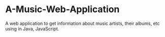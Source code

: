 # A-Music-Web-Application
A web application to get information about music artists, their albums, etc using in Java, JavaScript.
